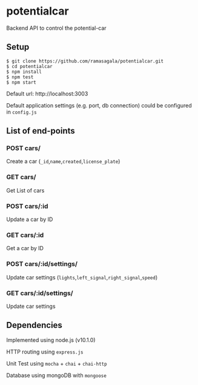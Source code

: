 # potentialcar
Backend API to control the potential-car

## Setup
```
$ git clone https://github.com/ramasagala/potentialcar.git
$ cd potentialcar
$ npm install
$ npm test
$ npm start
```
Default url: http://localhost:3003

Default application settings (e.g. port, db connection) could be configured in `config.js`

## List of end-points
### POST cars/
Create a car (`_id`,`name`,`created`,`license_plate`)
### GET cars/
Get List of cars
### POST cars/:id
Update a car by ID
### GET cars/:id
Get a car by ID
### POST cars/:id/settings/
Update car settings (`lights`,`left_signal`,`right_signal`,`speed`)
### GET cars/:id/settings/
Update car settings


## Dependencies
Implemented using node.js (v10.1.0)

HTTP routing using `express.js`

Unit Test using `mocha` + `chai` + `chai-http`

Database using mongoDB with `mongoose`

